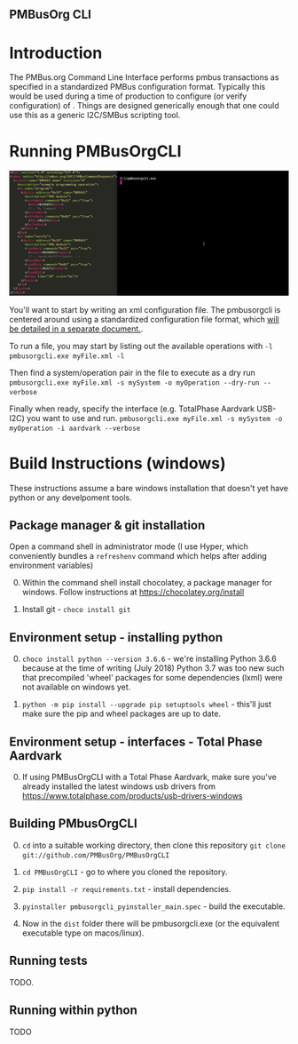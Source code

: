 
PMBusOrg CLI
-----------------

# Introduction

The PMBus.org Command Line Interface performs pmbus transactions as specified in a standardized PMBus configuration format. Typically this would be used during a time of production to configure (or verify configuration) of . Things are designed generically enough that one could use this as a generic I2C/SMBus scripting tool.

# Running PMBusOrgCLI
![usage gif](readme_pmbusorgcli_demo.gif)

You'll want to start by writing an xml configuration file. The pmbusorgcli is centered around using a standardized configuration file format, which [will be detailed in a separate document.](TODO).

To run a file, you may start by listing out the available operations with `-l`
`pmbusorgcli.exe myFile.xml -l`

Then find a system/operation pair in the file to execute as a dry run
`pmbusorgcli.exe myFile.xml -s mySystem -o myOperation --dry-run --verbose` 

Finally when ready, specify the interface (e.g. TotalPhase Aardvark USB-I2C) you want to use and run.
`pmbusorgcli.exe myFile.xml -s mySystem -o myOperation -i aardvark --verbose` 


# Build Instructions (windows)

These instructions assume a bare windows installation that doesn't yet have python or any develpoment tools.

## Package manager & git installation
Open a command shell in administrator mode (I use Hyper, which conveniently bundles a `refreshenv` command which helps after adding environment variables)

0. Within the command shell install chocolatey, a package manager for windows.
Follow instructions at https://chocolatey.org/install

0. Install git - `choco install git`


## Environment setup - installing python

0. `choco install python --version 3.6.6` - we're installing Python 3.6.6 because at the time of writing (July 2018) Python 3.7 was too new such that precompiled 'wheel' packages for some dependencies (lxml) were not available on windows yet. 

0. `python -m pip install --upgrade pip setuptools wheel` - this'll just make sure the pip and wheel packages are up to date.

## Environment setup - interfaces - Total Phase Aardvark

0. If using PMBusOrgCLI with a Total Phase Aardvark, make sure you've already installed the latest windows usb drivers from https://www.totalphase.com/products/usb-drivers-windows

## Building PMbusOrgCLI

0. `cd` into a suitable working directory, then clone this repository `git clone git://github.com/PMBusOrg/PMBusOrgCLI`

0. `cd PMBusOrgCLI` - go to where you cloned the repository.

0. `pip install -r requirements.txt` - install dependencies.

0. `pyinstaller pmbusorgcli_pyinstaller_main.spec` - build the executable.

0. Now in the `dist` folder there will be pmbusorgcli.exe (or the equivalent executable type on macos/linux).

## Running tests

TODO.

## Running within python

TODO

